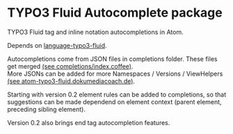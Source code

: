 # TYPO3 Fluid Autocomplete package

TYPO3 Fluid tag and inline notation autocompletions in Atom.

Depends on [language-typo3-fluid](https://atom.io/packages/language-typo3-fluid).

Autocompletions come from JSON files in completions folder. These files get merged
[(see completions/index.coffee)](https://github.com/dokumediacoach/atom-autocomplete-typo3-fluid/blob/master/completions/index.coffee).  
More JSONs can be added for more Namespaces / Versions / ViewHelpers
[(see atom-typo3-fluid.dokumediacoach.de)](http://atom-typo3-fluid.dokumediacoach.de).

Starting with version 0.2 element rules can be added to completions, so that
suggestions can be made dependend on element context (parent element, preceding
sibling element).

Version 0.2 also brings end tag autocompletion features.
